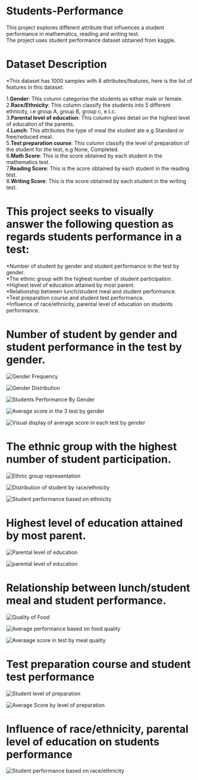 # Students-Performance
This project explores different attribute that influences a student performance in mathematics, reading and writing test.\
The project uses student performance dataset obtained from kaggle.

# Dataset Description

*This dataset has 1000 samples with 8 attributes/features, here is the list of features in this dataset:

1.**Gender**: This column categorise the students as either male or female.\
2.**Race/Ethnicity**: This column classify the students into 5 different ethnicity, i.e group A, group B, group c, e.t.c.\
3.**Parental level of education**: This column gives detail on the highest level of education of the parents.\
4.**Lunch**: This attributes the type of meal the student ate e.g Standard or free/reduced meal.\
5.**Test preparation course**: This column classify the level of preparation of the student for the test, e.g None, Completed.\
6.**Math Score**: This is the score obtained by each student in the mathematics test.\
7.**Reading Score**: This is the score obtained by each student in the reading test.\
8.**Writing Score**: This is the score obtained by each student in the writing test.


# This project seeks to visually answer the following question as regards students performance in a test:
*Number of student by gender and student performance in the test by gender.\
*The ethnic group with the highest number of student participation.\
*Highest level of education attained by most parent.\
*Relationship between lunch/student meal and student performance.\
*Test preparation course and student test performance.\
*Influence of race/ethnicity, parental level of education on students performance.

# Number of student by gender and student performance in the test by gender.
![Gender Frequency](Gender2.png)

![Gender Distribution](Gender1.png)

![Students Performance By Gender](gender3.png)

![Average score in the 3 test by gender](genderscore.png)

![Visual display of average score in each test by gender](Gender4.png)




# The ethnic group with the highest number of student participation.
![Ethnic group representation](ethnic1.png)

![Distribution of student by race/ethnicity](ethnic3.png)

![Student performance based on ethnicity](ethnic2.png)

# Highest level of education attained by most parent.
![Parental level of education](parent1.png)

![parental level of education](parent2.png)

# Relationship between lunch/student meal and student performance.
![Quality of Food](lunch1.png)

![Average performance based on food quality](lunch2.png)

![Averaage score in test by meal quality](lunch3.png)

# Test preparation course and student test performance
![Student level of preparation](prep1.png)

![Average Score by level of preparation](prep2.png)

# Influence of race/ethnicity, parental level of education on students performance

![Student performance based on race/ethnicity](race1.png)